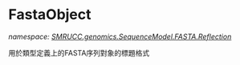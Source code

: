﻿# FastaObject
_namespace: [SMRUCC.genomics.SequenceModel.FASTA.Reflection](./index.md)_

用於類型定義上的FASTA序列對象的標題格式




